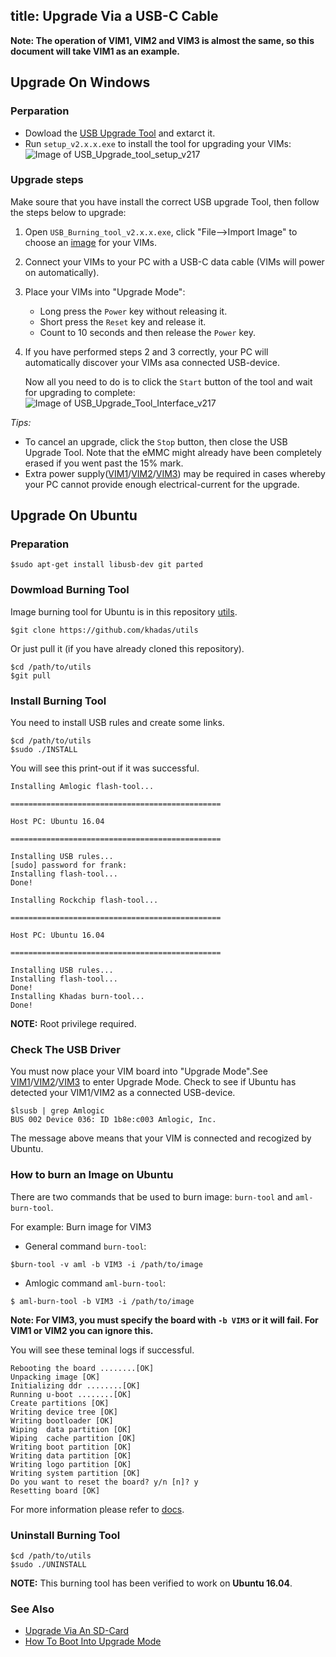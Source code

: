 title: Upgrade Via a USB-C Cable
---

**Note: The operation of VIM1, VIM2 and VIM3 is almost the same, so this document will take VIM1 as an example.**

## Upgrade On Windows
### Perparation
* Dowload the [USB Upgrade Tool](https://dl.khadas.com/Tools/USB_Burning_Tool_v2.1.7.0%20_zh.zip) and extarct it.
* Run `setup_v2.x.x.exe` to install the tool for upgrading your VIMs:
	![Image of USB_Upgrade_tool_setup_v217](/images/vim1/usb_upgrade_tool_setup_v217.png)

### Upgrade steps
Make soure that you have install the correct USB upgrade Tool, then follow the steps below to upgrade:

1. Open `USB_Burning_tool_v2.x.x.exe`, click "File-->Import Image" to choose an [image](https://dl.khadas.com/Firmware/) for your VIMs.
2. Connect your VIMs to your PC with a USB-C data cable (VIMs will power on automatically).
3. Place your VIMs into "Upgrade Mode":
	* Long press the `Power` key without releasing it.
	* Short press the `Reset` key and release it.
	* Count to 10 seconds and then release the `Power` key.
4. If you have performed steps 2 and 3 correctly, your PC will automatically discover your VIMs asa connected USB-device.

	Now all you need to do is to click the `Start` button of the tool and wait for upgrading to complete:
	![Image of USB_Upgrade_Tool_Interface_v217](/images/vim1/usb_upgrade_tool_interface_v217.png)

*Tips:*

* To cancel an upgrade, click the `Stop` button, then close the USB Upgrade Tool. Note that the eMMC might already have been completely erased if you went past the 15% mark.
* Extra power supply([VIM1](/vim1/ExtraPowerInput.html)/[VIM2](/vim2/ExtraPowerInput.html)/[VIM3](/vim3/ExtraPowerInput.html)) may be required in cases whereby your PC cannot provide enough electrical-current for the upgrade.

## Upgrade On Ubuntu
### Preparation
```
$sudo apt-get install libusb-dev git parted
```
### Dowmload Burning Tool
Image burning tool for Ubuntu is in this repository [utils](https://github.com/khadas/utils).
```
$git clone https://github.com/khadas/utils
```
Or just pull it (if you have already cloned this repository).
```
$cd /path/to/utils
$git pull
```
### Install Burning Tool
You need to install USB rules and create some links.
```
$cd /path/to/utils
$sudo ./INSTALL
```
You will see this print-out if it was successful.
```
Installing Amlogic flash-tool...

===============================================

Host PC: Ubuntu 16.04

===============================================

Installing USB rules...
[sudo] password for frank:
Installing flash-tool...
Done!

Installing Rockchip flash-tool...

===============================================

Host PC: Ubuntu 16.04

===============================================

Installing USB rules...
Installing flash-tool...
Done!
Installing Khadas burn-tool...
Done!
```
**NOTE:** Root privilege required.

### Check The USB Driver
You must now place your VIM board into "Upgrade Mode".See [VIM1](/vim1/HowtoBootIntoUpgradeMode.html)/[VIM2](/vim2/HowtoBootIntoUpgradeMode.html)/[VIM3](/vim3/HowtoBootIntoUpgradeMode.html) to enter Upgrade Mode.
Check to see if Ubuntu has detected your VIM1/VIM2 as a connected USB-device.
```
$lsusb | grep Amlogic
BUS 002 Device 036: ID 1b8e:c003 Amlogic, Inc.
```
The message above means that your VIM is connected and recogized by Ubuntu.

### How to burn an Image on Ubuntu
There are two commands that be used to burn image: `burn-tool` and `aml-burn-tool`.

For example: Burn image for VIM3

* General command `burn-tool`:

```
$burn-tool -v aml -b VIM3 -i /path/to/image
```

* Amlogic command `aml-burn-tool`:

```
$ aml-burn-tool -b VIM3 -i /path/to/image
```

**Note: For VIM3, you must specify the board with `-b VIM3` or it will fail. For VIM1 or VIM2 you can ignore this.**

You will see these teminal logs if successful.
```
Rebooting the board ........[OK]
Unpacking image [OK]
Initializing ddr ........[OK]
Running u-boot ........[OK]
Create partitions [OK]
Writing device tree [OK]
Writing bootloader [OK]
Wiping  data partition [OK]
Wiping  cache partition [OK]
Writing boot partition [OK]
Writing data partition [OK]
Writing logo partition [OK]
Writing system partition [OK]
Do you want to reset the board? y/n [n]? y
Resetting board [OK]

```
For more information please refer to [docs](https://github.com/khadas/utils/tree/master/aml-flash-tool/docs).

### Uninstall Burning Tool
```
$cd /path/to/utils
$sudo ./UNINSTALL
```

**NOTE:** This burning tool has been verified to work on **Ubuntu 16.04**.

### See Also
* [Upgrade Via An SD-Card](/vim1/UpgradeViaTFBurningCard.html)
* [How To Boot Into Upgrade Mode](/vim1/HowtoBootIntoUpgradeMode.html)

